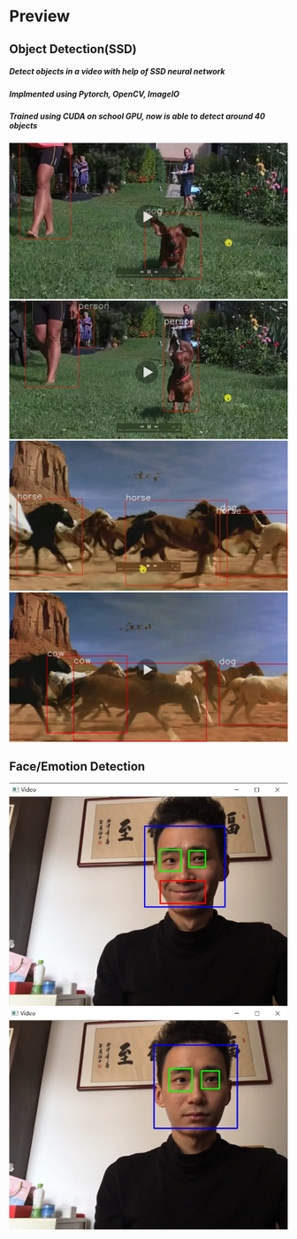 # Preview




<h2>Object Detection(SSD)</h2>
<h5>Detect objects in a video with help of SSD neural network</h5>
<h5>Implmented using Pytorch, OpenCV, ImageIO</h5>
<h5>Trained using CUDA on school GPU, now is able to detect around 40 objects</h5>
<img src="Images/Preview Images/od.jpg" width="575"/>
<img src="Images/Preview Images/od2.jpg" width="575"/>
<img src="Images/Preview Images/od3.jpg" width="575"/>
<img src="Images/Preview Images/od4.jpg" width="575"/>



<h2>Face/Emotion Detection</h2>
<img src="Images/Preview Images/fd1.jpg" width="575"/>
<img src="Images/Preview Images/fd2.jpg" width="575"/>
